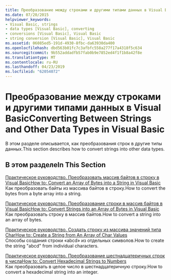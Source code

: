 ```yaml
---
title: Преобразование между строками и другими типами данных в Visual Basic
ms.date: 07/20/2015
helpviewer_keywords:
- Visual Basic, strings
- data types [Visual Basic], converting
- conversions [Visual Basic], Visual Basic
- string conversion [Visual Basic], Visual Basic
ms.assetid: 06085ed5-191d-4930-8fbc-da63930da400
ms.openlocfilehash: dbd563b01fc7c3afbfc558a277f17a4318f5c634
ms.sourcegitcommit: 9b552addadfb57fab0b9e7852ed4f1f1b8a42f8e
ms.translationtype: MT
ms.contentlocale: ru-RU
ms.lasthandoff: 04/23/2019
ms.locfileid: "62054072"
---
```

# <a name="converting-between-strings-and-other-data-types-in-visual-basic"></a><span data-ttu-id="892aa-102">Преобразование между строками и другими типами данных в Visual Basic</span><span class="sxs-lookup"><span data-stu-id="892aa-102">Converting Between Strings and Other Data Types in Visual Basic</span></span>
<span data-ttu-id="892aa-103">В этом разделе описывается, как преобразования строк в другие типы данных.</span><span class="sxs-lookup"><span data-stu-id="892aa-103">This section describes how to convert strings into other data types.</span></span>  
  
## <a name="in-this-section"></a><span data-ttu-id="892aa-104">В этом разделе</span><span class="sxs-lookup"><span data-stu-id="892aa-104">In This Section</span></span>  
 [<span data-ttu-id="892aa-105">Практическое руководство. Преобразовать массив байтов в строку в Visual Basic</span><span class="sxs-lookup"><span data-stu-id="892aa-105">How to: Convert an Array of Bytes into a String in Visual Basic</span></span>](../../../../visual-basic/programming-guide/language-features/strings/how-to-convert-an-array-of-bytes-into-a-string.md)  
 <span data-ttu-id="892aa-106">Как преобразовать байты из массива байтов в строку.</span><span class="sxs-lookup"><span data-stu-id="892aa-106">How to convert the bytes from a byte array into a string.</span></span>  
  
 [<span data-ttu-id="892aa-107">Практическое руководство. Преобразование строки в массив байтов в Visual Basic</span><span class="sxs-lookup"><span data-stu-id="892aa-107">How to: Convert Strings into an Array of Bytes in Visual Basic</span></span>](../../../../visual-basic/programming-guide/language-features/strings/how-to-convert-strings-into-an-array-of-bytes.md)  
 <span data-ttu-id="892aa-108">Как преобразовать строку в массив байтов.</span><span class="sxs-lookup"><span data-stu-id="892aa-108">How to convert a string into an array of bytes.</span></span>  
  
 [<span data-ttu-id="892aa-109">Практическое руководство. Создать строку из массива значений типа Char</span><span class="sxs-lookup"><span data-stu-id="892aa-109">How to: Create a String from An Array of Char Values</span></span>](../../../../visual-basic/programming-guide/language-features/strings/how-to-create-a-string-from-an-array-of-char-values.md)  
 <span data-ttu-id="892aa-110">Способы создания строки «abcd» из отдельных символов.</span><span class="sxs-lookup"><span data-stu-id="892aa-110">How to create the string "abcd" from individual characters.</span></span>  
  
 [<span data-ttu-id="892aa-111">Практическое руководство. Преобразование шестнадцатеричных строк в числа</span><span class="sxs-lookup"><span data-stu-id="892aa-111">How to: Convert Hexadecimal Strings to Numbers</span></span>](../../../../visual-basic/programming-guide/language-features/strings/how-to-convert-hexadecimal-strings-to-numbers.md)  
 <span data-ttu-id="892aa-112">Как преобразовать в целое число в шестнадцатеричную строку.</span><span class="sxs-lookup"><span data-stu-id="892aa-112">How to convert a hexadecimal string into an integer.</span></span>

